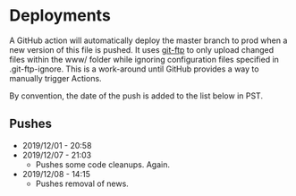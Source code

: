 # Deployments
A GitHub action will automatically deploy the master branch to prod when
a new version of this file is pushed. It uses [git-ftp](https://git-ftp.github.io/)
to only upload changed files within the www/ folder while ignoring configuration
files specified in .git-ftp-ignore. This is a work-around until GitHub provides a
way to manually trigger Actions.

By convention, the date of the push is added to the list below in PST.

## Pushes
* 2019/12/01 - 20:58
* 2019/12/07 - 21:03 
  * Pushes some code cleanups. Again.
* 2019/12/08 - 14:15 
  * Pushes removal of news.